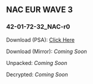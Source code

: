 ## NAC EUR WAVE 3

### 42-01-72-32_NAC-r0
Download (PSA): [Click Here](http://download.tomtom.com/OEM/PSA/PSASpecialBundle/PSA_ovip-int-firmware-version_42-01-72-32_NAC-r0_NAC_EUR_WAVE3.tar)

Download (Mirror): _Coming Soon_

Unpacked: _Coming Soon_

Decrypted: _Coming Soon_
